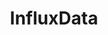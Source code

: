 ---
blog: https://influxdata.com/blog
codehost: https://github.com/https://github.com/influxdata/influxdb
facebook: https://facebook.com/influxdb
googleplus: https://plus.google.com/communities/114507511002042654305
guide: https://influxdata.github.io/branding/logo/downloads/
linkedin: https://linkedin.com/company/5159145
logohandle: influxdata
sort: influxdata
title: InfluxData
twitter: https://x.com/influxdb
website: https://www.influxdata.com/
wikipedia: https://en.wikipedia.org/wiki/InfluxDB
---